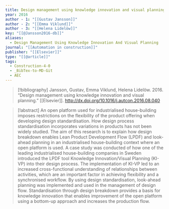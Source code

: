```yaml
---
title: Design management using knowledge innovation and visual planning
year: 2016
author - 1: "[[Gustav Jansson]]"
author - 2: "[[Emma Viklund]]"
author - 3: "[[Helena Lidelöw]]"
key: "[[@Jansson2016-db]]"
aliases:
  - Design Management Using Knowledge Innovation And Visual Planning
journal: "[[Automation in construction]]"
publisher: "[[Elsevier]]"
type: "[[@article]]"
tags:
  - Construction-4-0
  - _BibTex-to-MD-Git
  - AEC
---
```


> [!bibliography]
> Jansson, Gustav, Emma Viklund, Helena Lidelöw. 2016. “Design management using knowledge innovation and visual planning.” [[Elsevier]]. http://dx.doi.org/10.1016/j.autcon.2016.08.040

> [!abstract]
> An open platform used for industrialised house-building imposes restrictions on the flexibility of the product offering when developing design standardisation. How design process standardisation incorporates variations in products has not been widely studied. The aim of this research is to explain how design breakdown enables Lean Product Development Flow (LPDF) and look-ahead planning in an industrialised house-building context where an open platform is used. A case study was conducted of how one of the leading industrialised house-building companies in Sweden introduced the LPDF tool Knowledge Innovation/Visual Planning (KI-VP) into their design process. The implementation of KI-VP led to an increased cross-functional understanding of relationships between activities, which are an important factor in achieving flexibility and a synchronised workflow. By using design standardisation, look-ahead planning was implemented and used in the management of design flow. Standardisation through design breakdown provides a basis for knowledge innovation that enables improvement of the open platform using a bottom-up approach and increases the production flow.